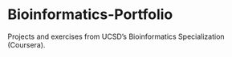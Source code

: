 # Bioinformatics-Portfolio
Projects and exercises from UCSD’s Bioinformatics Specialization (Coursera).
